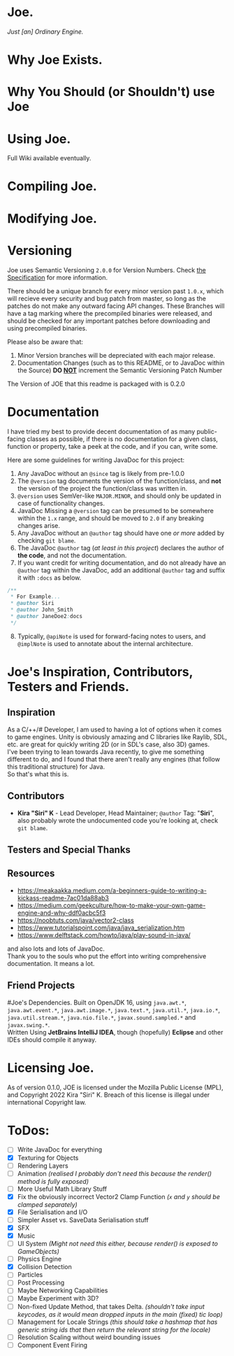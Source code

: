 # Joe.
_Just [an] Ordinary Engine._
# Why Joe Exists.

# Why You Should (or Shouldn't) use Joe

# Using Joe.

Full Wiki available eventually.
<!--Needs to be a section here about joePack and submodules.
recommend commands: ```git config --global alias.clone "clone --recurse-submodules" ; git config --global alias.pull "pull --recurse-submodules"```-->
# Compiling Joe.
# Modifying Joe.

# Versioning
Joe uses Semantic Versioning `2.0.0` for Version Numbers.
Check [the Specification](https://semver.org/) for more information.

There should be a unique branch for every minor version past `1.0.x`, which will recieve every security and bug patch from master, 
so long as the patches do not make any outward facing API changes.
These Branches will have a tag marking where the precompiled binaries were released, 
and should be checked for any important patches before downloading and using precompiled binaries.

Please also be aware that:
1. Minor Version branches will be depreciated with each major release.
2. Documentation Changes (such as to this README, or to JavaDoc within the Source)
**DO <u>NOT</u>** increment the Semantic Versioning Patch Number 

The Version of JOE that this readme is packaged with is 0.2.0

# Documentation
I have tried my best to provide decent documentation of as many public-facing classes as possible, 
if there is no documentation for a given class, function or property, take a peek at the code, and if you can, write some.

Here are some guidelines for writing JavaDoc for this project:
1. Any JavaDoc without an `@since` tag is likely from pre-1.0.0
2. The `@version` tag documents the version of the function/class, and **not** the version of the project the function/class was written in.
3. `@version` uses SemVer-like `MAJOR.MINOR`, and should only be updated in case of functionality changes.
4. JavaDoc Missing a `@version` tag can be presumed to be somewhere within the `1.x` range, and should be moved to `2.0` if any breaking changes arise.
5. Any JavaDoc without an `@author` tag should have one *or more* added by checking `git blame`.
6. The JavaDoc `@author` tag (_at least in this project_) declares the author of **the code**, and not the documentation. 
7. If you want credit for writing documentation, and do not already have an `@author` tag within the JavaDoc, add an additional `@author` tag and suffix it with `:docs` as below.
```java
/**
 * For Example...
 * @author Siri
 * @author John_Smith
 * @author JaneDoe2:docs
 */
```
8. Typically, `@apiNote` is used for forward-facing notes to users, and `@implNote` is used to annotate about the internal architecture.


# Joe's Inspiration, Contributors, Testers and Friends.
## Inspiration
As a C/++/# Developer, I am used to having a lot of options when it comes to game engines.
Unity is obviously amazing and C libraries like Raylib, SDL, etc. are great 
for quickly writing 2D (or in SDL's case, also 3D) games.  
I've been trying to lean towards Java recently, to give me something different to do, 
and I found that there aren't really any engines (that follow this traditional structure) for Java.  
So that's what this is.
## Contributors
- **Kira "Siri" K** - Lead Developer, Head Maintainer; `@author` Tag: "**Siri**", 
also probably wrote the undocumented code you're looking at, check `git blame`.
## Testers and Special Thanks

## Resources
- https://meakaakka.medium.com/a-beginners-guide-to-writing-a-kickass-readme-7ac01da88ab3
- https://medium.com/geekculture/how-to-make-your-own-game-engine-and-why-ddf0acbc5f3
- https://noobtuts.com/java/vector2-class
- https://www.tutorialspoint.com/java/java_serialization.htm
- https://www.delftstack.com/howto/java/play-sound-in-java/

and also lots and lots of JavaDoc.  
Thank you to the souls who put the effort into writing comprehensive documentation. 
It means a lot.
## Friend Projects

#Joe's Dependencies.
Built on OpenJDK 16, using `java.awt.*`, `java.awt.event.*`, `java.awt.image.*`, 
`java.text.*`, `java.util.*`, `java.io.*`,
`java.util.stream.*`, `java.nio.file.*`, `javax.sound.sampled.*` 
and `javax.swing.*`.  
Written Using **JetBrains IntelliJ IDEA**, though (hopefully) **Eclipse** and other IDEs should compile it anyway.


# Licensing Joe.
As of version 0.1.0, JOE is licensed under the Mozilla Public License (MPL), and Copyright 2022 Kira "Siri" K.
Breach of this license is illegal under international Copyright law.

# ToDos:
- [ ] Write JavaDoc for everything
- [x] Texturing for Objects
- [ ] Rendering Layers
- [ ] Animation 
  _(realised I probably don't need this because the render() method is fully exposed)_
- [ ] More Useful Math Library Stuff
- [x] Fix the obviously incorrect Vector2 Clamp Function
  _(`x` and `y` should be clamped separately)_
- [x] File Serialisation and I/O
- [ ] Simpler Asset vs. SaveData Serialisation stuff
- [x] SFX
- [x] Music
- [ ] UI System
  _(Might not need this either, because render() is exposed to GameObjects)_
- [ ] Physics Engine
- [x] Collision Detection
- [ ] Particles
- [ ] Post Processing
- [ ] Maybe Networking Capabilities
- [ ] Maybe Experiment with 3D?
- [ ] Non-fixed Update Method, that takes Delta.
  _(shouldn't take input keycodes, as it would mean dropped inputs in the main (fixed) tic loop)_
- [ ] Management for Locale Strings
  _(this should take a hashmap that has generic string ids that then return the relevant string for the locale)_
- [ ] Resolution Scaling without weird bounding issues
- [ ] Component Event Firing